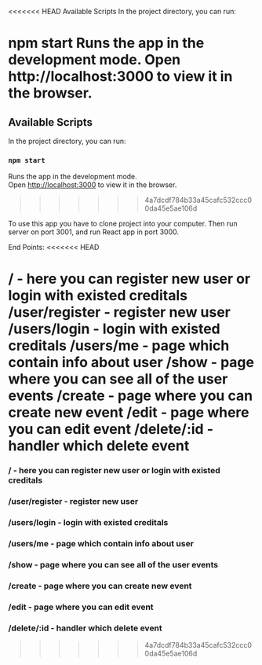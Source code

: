 <<<<<<< HEAD
﻿Available Scripts
In the project directory, you can run:

npm start
Runs the app in the development mode.
Open http://localhost:3000 to view it in the browser.
=======
## Available Scripts
In the project directory, you can run:

### `npm start`
Runs the app in the development mode.<br>
Open [http://localhost:3000](http://localhost:3000) to view it in the browser.
>>>>>>> 4a7dcdf784b33a45cafc532ccc00da45e5ae106d

To use this app you have to clone project into your computer. Then run server on port 3001, and run React app in port 3000.

End Points:
<<<<<<< HEAD

/ - here you can register new user or login with existed creditals
/user/register - register new user
/users/login - login with existed creditals
/users/me - page which contain info about user
/show - page where you can see all of the user events
/create - page where you can create new event
/edit - page where you can edit event
/delete/:id - handler which delete event
=======
### / - here you can register new user or login with existed creditals
### /user/register - register new user
### /users/login - login with existed creditals
### /users/me - page which contain info about user
### /show - page where you can see all of the user events
### /create - page where you can create new event
### /edit - page where you can edit event
### /delete/:id - handler which delete event
>>>>>>> 4a7dcdf784b33a45cafc532ccc00da45e5ae106d
